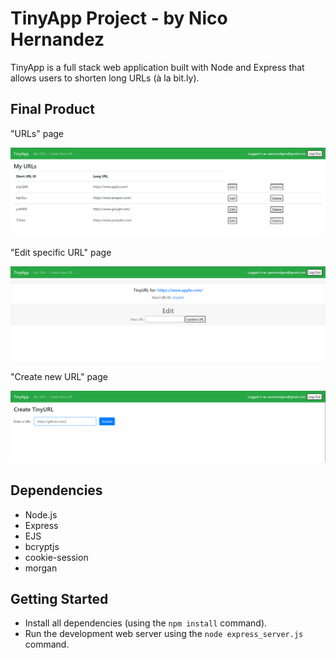 # TinyApp Project - by Nico Hernandez

TinyApp is a full stack web application built with Node and Express that allows users to shorten long URLs (à la bit.ly).

## Final Product

"URLs" page

!["screenshot description"](https://github.com/nicohsfu/tinyapp/blob/master/docs/views-urls-page.png?raw=true)


"Edit specific URL" page 

!["screenshot description"](https://github.com/nicohsfu/tinyapp/blob/master/docs/edit-url-page.png?raw=true)


"Create new URL" page

!["screenshot description"](https://github.com/nicohsfu/tinyapp/blob/master/docs/create-url-page.png?raw=true)


## Dependencies

- Node.js
- Express
- EJS
- bcryptjs
- cookie-session
- morgan

## Getting Started

- Install all dependencies (using the `npm install` command).
- Run the development web server using the `node express_server.js` command.
